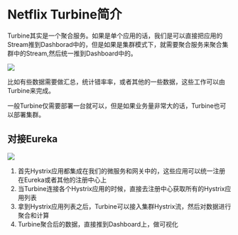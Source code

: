 # Netflix Turbine简介


Turbine其实是一个聚合服务。如果是单个应用的话，我们是可以直接把应用的Stream推到Dashborad中的，但是如果是集群模式下，就需要聚合服务来聚合集群中的Stream,然后统一推到Dashboard中的。

![](https://oscimg.oschina.net/oscnet/up-f703a5b3cf5b50a1c7b7f26e1a522b4f37e.png)

比如有些数据需要做汇总，统计错率率，或者其他的一些数据，这些工作可以由Turbine来完成。

一般Turbine仅需要部署一台就可以，但是如果业务量非常大的话，Turbine也可以部署集群。


## 对接Eureka

![](https://oscimg.oschina.net/oscnet/up-3a404ae0e943e5c724f9f9b0b4915bc9bde.png)

1. 首先Hystrix应用都集成在我们的微服务和网关中的，这些应用可以统一注册在Eureka或者其他的注册中心上
2. 当Turbine连接各个Hystrix应用的时候，直接去注册中心获取所有的Hystrix应用列表
3. 拿到Hystrix应用列表之后，Turbine可以接入集群Hystrix流，然后对数据进行聚合和计算
4. Turbine聚合后的数据，直接推到Dashboard上，做可视化